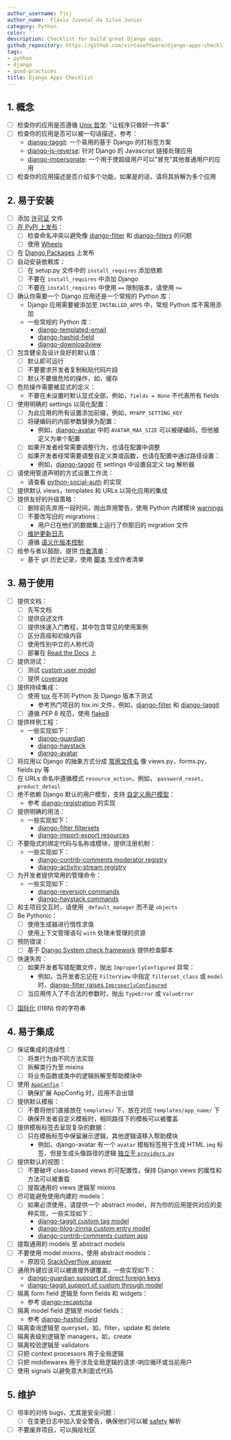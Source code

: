 ```yaml
---
author_username: fjsj
author_name:  Flávio Juvenal da Silva Junior 
category: Python
color: ''
description: Checklist for build great Django apps.
github_repository: https://github.com/vintasoftware/django-apps-checklist
tags:
- python
- django
- good-practices
title: Django Apps Checklist
---
```

## 1. 概念
  * [ ] 检查你的应用是否遵循 [Unix 哲学](https://zh.wikipedia.org/wiki/Unix%E5%93%B2%E5%AD%A6): "让程序只做好一件事"
  * [ ] 检查你的应用是否可以被一句话描述，参考：
    * [django-taggit](https://github.com/alex/django-taggit): 一个易用的基于 Django 的打标签方案
    * [django-js-reverse](https://github.com/ierror/django-js-reverse): 针对 Django 的 Javascript 链接处理应用
    * [django-impersonate](https://bitbucket.org/petersanchez/django-impersonate): 一个用于使超级用户可以"冒充"其他普通用户的应用
  * [ ] 检查你的应用描述是否介绍多个功能，如果是的话，请将其拆解为多个应用

## 2. 易于安装
  * [ ] 添加 [许可证](https://choosealicense.com/) 文件
  * [ ] [在 PyPI 上发布](https://packaging.python.org/distributing/)：
    * [ ] 检查命名冲突以避免像 [django-filter](https://pypi.python.org/pypi/django-filter) 和 [django-filters](https://pypi.python.org/pypi/django-filters) 的问题
    * [ ] 使用 [Wheels](https://packaging.python.org/distributing/#wheels)
  * [ ] 在 [Django Packages](https://djangopackages.org/) 上发布
  * [ ] 自动安装依赖库：
    * [ ] 在 setup.py 文件中的 `install_requires` 添加依赖
    * [ ] 不要在 `install_requires` 中添加 Django
    * [ ] 不要在 `install_requires` 中使用 `==` 限制版本，请使用 `>=`
  * [ ] 确认你需要一个 Django 应用还是一个常规的 Python 库：
    * Django 应用需要被添加至 `INSTALLED_APPS` 中，常规 Python 库不需用添加
    * 一些常规的 Python 库：
      * [django-templated-email](https://github.com/vintasoftware/django-templated-email)
      * [django-hashid-field](https://github.com/nshafer/django-hashid-field)
      * [django-downloadview](https://github.com/benoitbryon/django-downloadview)
  * [ ] 包含健全及设计良好的默认值：
    * [ ] 默认即可运行
    * [ ] 不要要求开发者复制粘贴代码片段
    * [ ] 默认不要做危险的操作，如，缓存
  * [ ] 危险操作需要被显式的定义：
    * 不要在未设置时默认显式全部，例如，`fields = None` 不代表所有 fields
  * [ ] 使用明确的 settings 以简化配置：
    * [ ] 为此应用的所有设置添加前缀，例如，`MYAPP_SETTING_KEY`
    * [ ] 将硬编码的内部参数替换为配置：
      * 例如，[django-avatar](http://django-avatar.readthedocs.io/en/latest/#AVATAR_MAX_SIZE) 中的 `AVATAR_MAX_SIZE` 可以被硬编码，但他被定义为单个配置
    * [ ] 如果开发者经常需要调整行为，也请在配置中调整
    * [ ] 如果开发者经常需要调整自定义类或函数，也请在配置中通过路径设置：
      * 例如，[django-taggit](https://django-taggit.readthedocs.io/en/latest/custom_tagging.html#using-a-custom-tag-string-parser) 在 settings 中设置自定义 tag 解析器
  * [ ] 请使用管道声明的方式设置工作流：
    * 请查看 [python-social-auth](http://python-social-auth-docs.readthedocs.io/en/latest/configuration/django.html#personalized-configuration) 的实现
  * [ ] 提供默认 views，templates 和 URLs 以简化应用的集成
  * [ ] 提供友好的升级策略：
    * [ ] 删除前先弃用一段时间，抛出弃用警告，使用 Python 内建模块 [warnings](https://docs.python.org/3/library/warnings.html)
    * [ ] 不要改写旧的 migrations：
      * 用户已在他们的数据集上运行了你那旧的 migration 文件
    * [ ] [维护更新日志](http://keepachangelog.com/)
    * [ ] 遵循 [语义化版本控制](http://semver.org/)
  * [ ] 给参与者以鼓励，提供 [作者清单](https://github.com/django/django/blob/master/AUTHORS)：
    * 基于 git 历史记录，使用 [脚本](https://kev.inburke.com/kevin/easy-maintenance-of-your-authors-file/) 生成作者清单

## 3. 易于使用
  * [ ] 提供文档：
    * [ ] 先写文档
    * [ ] 提供自述文件
    * [ ] 提供快速入门教程，其中包含常见的使用案例
    * [ ] 区分高级和初级内容
    * [ ] 使用性别中立的人称代词
    * [ ] 部署在 [Read the Docs](http://readthedocs.org/) 上
  * [ ] 提供测试：
    * [ ] 测试 [custom user model](https://docs.djangoproject.com/en/dev/topics/auth/customizing/#specifying-a-custom-user-model)
    * [ ] 提供 [coverage](http://coverage.readthedocs.io/en/latest/)
  * [ ] 提供持续集成：
    * [ ] 使用 [tox](https://tox.readthedocs.io/en/latest/) 在不同 Python 及 Django 版本下测试
      * 参考热门项目的 tox.ini 文件，例如，[django-filter](https://github.com/carltongibson/django-filter/blob/develop/tox.ini) 和 [django-taggit](https://github.com/alex/django-taggit/blob/master/tox.ini)
    * [ ] 遵循 PEP 8 规范，使用 [flake8](https://gitlab.com/pycqa/flake8)
  * [ ] 提供样例工程：
    * 一些实现如下：
      * [django-guardian](https://github.com/django-guardian/django-guardian/tree/devel/example_project)
      * [django-haystack](https://github.com/django-haystack/django-haystack/tree/master/example_project)
      * [django-avatar](https://github.com/grantmcconnaughey/django-avatar/tree/master/test_proj)
  * [ ] 将应用以 Django 的抽象方式分成 [常用文件名](https://gist.github.com/fjsj/65ecfec09cfd2a684d53294d01677b9b) 像 views.py，forms.py，fields.py 等
  * [ ] 在 URLs 命名中遵循模式 `resource_action`，例如， `password_reset`， `product_detail`
  * [ ] 绝不依赖 Django 默认的用户模型，支持 [自定义用户模型](https://docs.djangoproject.com/en/dev/topics/auth/customizing/#specifying-a-custom-user-model)：
    * 参考 [django-registration](http://django-registration.readthedocs.io/en/latest/custom-user.html) 的实现
  * [ ] 提供明确的用法：
    * 一些实现如下：
      * [django-filter filtersets](https://django-filter.readthedocs.io/en/develop/guide/usage.html#generating-filters-with-meta-fields)
      * [django-import-export resources](http://django-import-export.readthedocs.io/en/latest/getting_started.html#advanced-data-manipulation)
  * [ ] 不要隐式的绑定代码与名称或模块，提供注册机制：
    * 一些实现如下：
      * [django-contrib-comments moderator registry](http://django-contrib-comments.readthedocs.io/en/latest/moderation.html#module-django_comments.moderation)
      * [django-activity-stream registry](http://django-activity-stream.readthedocs.io/en/latest/configuration.html)
  * [ ] 为开发者提供常用的管理命令：
    * 一些实现如下：
      * [django-reversion commands](http://django-reversion.readthedocs.io/en/latest/commands.html)
      * [django-haystack commands](http://django-haystack.readthedocs.io/en/latest/tutorial.html)
  * [ ] 和主项目交互时，请使用 `_default_manager` 而不是 `objects`
  * [ ] Be Pythonic：
    * [ ] 使用生成器进行惰性求值
    * [ ] 使用上下文管理语句 `with` 处理未管理的资源
  * [ ] 预防错误：
    * [ ] 基于 [Django System check framework](https://docs.djangoproject.com/en/dev/topics/checks/) 提供检查脚本
  * [ ] 快速失败：
    * [ ] 如果开发者写错配置文件，抛出 `ImproperlyConfigured` 异常：
      * 例如，当开发者忘记在 `FilterView` 中指定 `filterset_class` 或 `model` 时，[django-filter raises `ImproperlyConfigured`](https://github.com/carltongibson/django-filter/blob/0883cb6b25cd3bb2fa337fb9c54f0a3d2159f676/django_filters/views.py#L18-L28)
    * [ ] 当应用传入了不合法的参数时，抛出 `TypeError` 或 `ValueError`

- [ ] [国际化](https://docs.djangoproject.com/en/dev/topics/i18n/translation/) (I18N) 你的字符串

## 4. 易于集成
  * [ ] 保证集成的连续性：
    * [ ] 将类行为由不同方法实现
    * [ ] 拆解类行为至 mixins
    * [ ] 将业务函数或类中的逻辑拆解至帮助模块中
  * [ ] 使用 [`AppConfig`](https://docs.djangoproject.com/en/dev/ref/applications/)：
    * [ ] 确保扩展 AppConfig 时，应用不会出错
  * [ ] 提供默认模板：
    * [ ] 不要将他们直接放在 `templates/` 下，放在对应 `templates/app_name/` 下
    * [ ] 确保开发者自定义模板时，相同路径下的模板可以被覆盖
  * [ ] 提供模板标签去呈现复杂的数据：
    * [ ] 只在模板标签中保留展示逻辑，其他逻辑请移入帮助模块
      * 例如，django-avatar 有一个 `avatar` 模板标签用于生成 HTML `img` 标签，但是生成头像路径的逻辑 [独立于 `providers.py`](https://github.com/grantmcconnaughey/django-avatar/blob/master/avatar/providers.py)
  * [ ] 提供默认的视图：
    * [ ] 不要破坏 class-based views 的可配置性，保持 Django views 的属性和方法可以被重载
    * [ ] 提取通用的 views 逻辑至 mixins
  * [ ] 尽可能避免使用内建的 models：
    * [ ] 如果必须使用，请提供一个 abstract model，并为你的应用提供对应的变种实现，一些实现如下：
      * [django-taggit custom tag model](https://django-taggit.readthedocs.io/en/latest/custom_tagging.html#custom-tag)
      * [django-blog-zinnia custom entry model](http://docs.django-blog-zinnia.com/en/develop/how-to/extending_entry_model.html)
      * [django-contrib-comments custom app](https://django-contrib-comments.readthedocs.io/en/latest/custom.html)
  * [ ] 提取通用的 models 至 abstract models
  * [ ] 不要使用 model mixins，使用 abstract models：
    * 原因见 [StackOverflow answer](http://stackoverflow.com/a/25817237/145349)
  * [ ] 通用外键应该可以被直接外键覆盖，一些实现如下：
    * [django-guardian support of direct foreign keys](http://django-guardian.readthedocs.io/en/latest/userguide/performance.html#direct-foreign-keys)
    * [django-taggit support of custom through model](https://django-taggit.readthedocs.io/en/latest/custom_tagging.html#custom-foreignkeys)
  * [ ] 隔离 form field 逻辑至 form fields 和 widgets：
    * 参考 [django-recaptcha](https://github.com/praekelt/django-recaptcha)
  * [ ] 隔离 model field 逻辑至 model fields：
    * 参考 [django-hashid-field](https://github.com/nshafer/django-hashid-field)
  * [ ] 隔离查询逻辑至 queryset，如，filter，update 和 delete
  * [ ] 隔离表级别逻辑至 managers，如，create
  * [ ] 隔离校验逻辑至 validators
  * [ ] 只把 context processors 用于全局逻辑
  * [ ] 只把 middlewares 用于涉及全局逻辑的请求-响应循环或当前用户
  * [ ] 使用 signals 以避免意大利面式代码

## 5. 维护
  * [ ] 坦率的对待 bugs，尤其是安全问题：
    * [ ] 在变更日志中加入安全警告，确保他们可以被 [safety](https://github.com/pyupio/safety) 解析
  * [ ] 不要废弃项目，可以捐给社区

